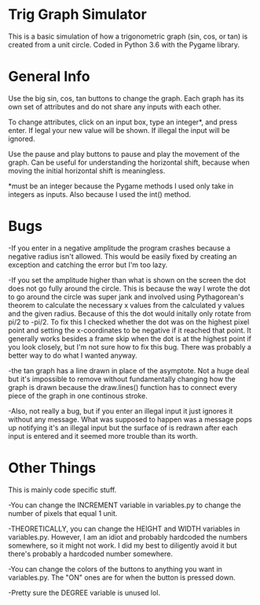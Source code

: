 # Trig Graph Simulator
This is a basic simulation of how a trigonometric graph (sin, cos, or tan) is created from a unit circle. Coded in Python 3.6 with the Pygame library.

# General Info 
Use the big sin, cos, tan buttons to change the graph. Each graph has its own set of attributes and do not share any inputs with each other. 

To change attributes, click on an input box, type an integer*, and press enter. If legal your new value will be shown. If illegal the input will be ignored. 

Use the pause and play buttons to pause and play the movement of the graph. Can be useful for understanding the horizontal shift, because when moving the initial horizontal shift is meaningless. 



*must be an integer because the Pygame methods I used only take in integers as inputs. Also because I used the int() method. 

# Bugs
-If you enter in a negative amplitude the program crashes because a negative radius isn't allowed. This would be easily fixed by creating an exception and catching the error but I'm too lazy.

-If you set the amplitude higher than what is shown on the screen the dot does not go fully around the circle. This is because the way I wrote the dot to go around the circle was super jank and involved using Pythagorean's theorem to calculate the necessary x values from the calculated y values and the given radius. Because of this the dot would initally only rotate from pi/2 to -pi/2. To fix this I checked whether the dot was on the highest pixel point and setting the x-coordinates to be negative if it reached that point. It generally works besides a frame skip when the dot is at the highest point if you look closely, but I'm not sure how to fix this bug. There was probably a better way to do what I wanted anyway. 

-the tan graph has a line drawn in place of the asymptote. Not a huge deal but it's impossible to remove without fundamentally changing how the graph is drawn because the draw.lines() function has to connect every piece of the graph in one continous stroke. 

-Also, not really a bug, but if you enter an illegal input it just ignores it without any message. What was supposed to happen was a message pops up notifying it's an illegal input but the surface of is redrawn after each input is entered and it seemed more trouble than its worth. 

# Other Things
This is mainly code specific stuff.

-You can change the INCREMENT variable in variables.py to change the number of pixels that equal 1 unit. 

-THEORETICALLY, you can change the HEIGHT and WIDTH variables in variables.py. However, I am an idiot and probably hardcoded the numbers somewhere, so it might not work. I did my best to diligently avoid it but there's probably a hardcoded number somewhere. 

-You can change the colors of the buttons to anything you want in variables.py. The "ON" ones are for when the button is pressed down.

-Pretty sure the DEGREE variable is unused lol.
